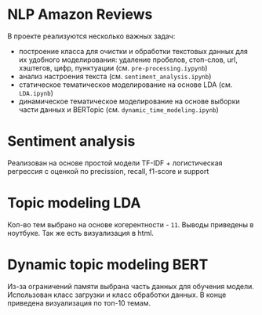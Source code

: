 # NLP Amazon Reviews
В проекте реализуются несколько важных задач:
- построение класса для очистки и обработки текстовых данных для их удобного моделирования: удаление пробелов, стоп-слов, url, хэштегов, цифр, пунктуации (см. `pre-processing.iypynb`)
- анализ настроения текста (см. `sentiment_analysis.ipynb`)
- статическое тематическое моделирование на основе LDA (см. `LDA.ipynb`)
- динамическое тематическое моделирование на основе выборки части данных и BERTopic (см. `dynamic_time_modeling.ipynb`)

# Sentiment analysis
Реализован на основе простой модели TF-IDF + логистическая регрессия с оценкой по precission, recall, f1-score и support

# Topic modeling LDA
Кол-во тем выбрано на основе когерентности - `11`. Выводы приведены в ноутбуке. Так же есть визуализация в html.

# Dynamic topic modeling BERT
Из-за ограничений памяти выбрана часть данных для обучения модели. Использован класс загрузки и класс обработки данных. В конце приведена визуализация по топ-10 темам.
